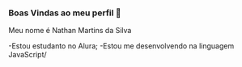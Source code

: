 ### Boas Vindas ao meu perfil 👋

Meu nome é Nathan Martins da Silva

-Estou estudanto no Alura;
-Estou me desenvolvendo na linguagem JavaScript/
